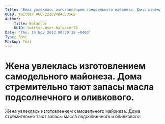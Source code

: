 ```yaml
---
Title: 'Жена увлеклась изготовлением самодельного майонеза. Дома стремительно тают запасы масла подсолнечного и оливкового.'
UUID: twitter.400722308484333569
Author:
    Title: Balancer
    UUID: twitter.user.balancer73
Date: 'Thu, 14 Nov 2013 00:30:18 +0400'
Type: Post
Markup: Text
---
```


# Жена увлеклась изготовлением самодельного майонеза. Дома стремительно тают запасы масла подсолнечного и оливкового.

Жена увлеклась изготовлением самодельного майонеза. Дома
стремительно тают запасы масла подсолнечного и оливкового.